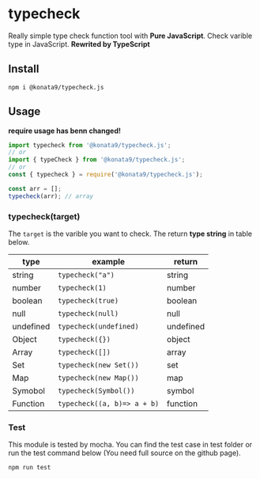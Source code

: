 # typecheck

Really simple type check function tool with **Pure JavaScript**. Check varible type in JavaScript.
**Rewrited by TypeScript**

## Install

```shell
npm i @konata9/typecheck.js
```

## Usage

**require usage has benn changed!**

```javascript
import typecheck from '@konata9/typecheck.js';
// or
import { typeCheck } from '@konata9/typecheck.js';
// or
const { typecheck } = require('@konata9/typecheck.js');

const arr = [];
typecheck(arr); // array
```

### typecheck(target)

The `target` is the varible you want to check. The return **type string** in table below.

| type      | example                     | return    |
| --------- | --------------------------- | --------- |
| string    | `typecheck("a")`            | string    |
| number    | `typecheck(1)`              | number    |
| boolean   | `typecheck(true)`           | boolean   |
| null      | `typecheck(null)`           | null      |
| undefined | `typecheck(undefined)`      | undefined |
| Object    | `typecheck({})`             | object    |
| Array     | `typecheck([])`             | array     |
| Set       | `typecheck(new Set())`      | set       |
| Map       | `typecheck(new Map())`      | map       |
| Symobol   | `typecheck(Symbol())`       | symbol    |
| Function  | `typecheck((a, b)=> a + b)` | function  |

### Test

This module is tested by mocha. You can find the test case in test folder or run the test command below (You need full source on the github page).

```shell
npm run test
```
